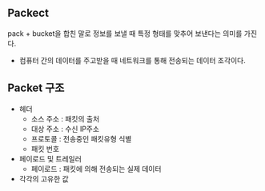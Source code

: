 ## Packect
pack + bucket을 합친 말로 정보를 보낼 때 특정 형태를 맞추어 보낸다는 의미를 가진다.
* 컴퓨터 간의 데이터를 주고받을 때 네트워크를 통해 전송되는 데이터 조각이다.

## Packet 구조
* 헤더
    * 소스 주소 : 패킷의 출처
    * 대상 주소 : 수신 IP주소
    * 프로토콜 : 전송중인 패킷유형 식별
    * 패킷 번호
* 페이로드 및 트레일러
    * 페이로드 : 패킷에 의해 전송되는 실제 데이터
* 각각의 고유한 값